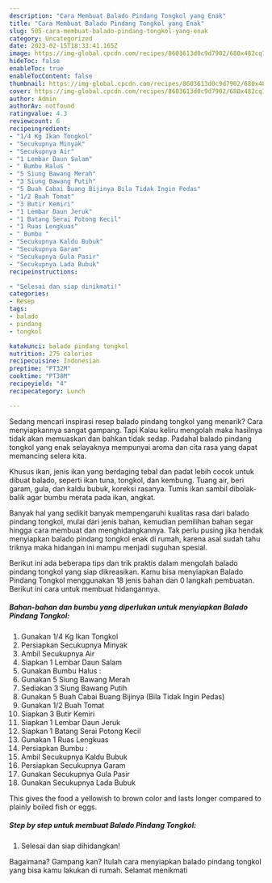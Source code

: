 ```yaml
---
description: "Cara Membuat Balado Pindang Tongkol yang Enak"
title: "Cara Membuat Balado Pindang Tongkol yang Enak"
slug: 505-cara-membuat-balado-pindang-tongkol-yang-enak
category: Uncategorized
date: 2023-02-15T18:33:41.165Z
image: https://img-global.cpcdn.com/recipes/8603613d0c9d7902/680x482cq70/balado-pindang-tongkol-foto-resep-utama.jpg
hideToc: false
enableToc: true
enableTocContent: false
thumbnail: https://img-global.cpcdn.com/recipes/8603613d0c9d7902/680x482cq70/balado-pindang-tongkol-foto-resep-utama.jpg
cover: https://img-global.cpcdn.com/recipes/8603613d0c9d7902/680x482cq70/balado-pindang-tongkol-foto-resep-utama.jpg
author: Admin
authorAv: notfound
ratingvalue: 4.3
reviewcount: 6
recipeingredient:
- "1/4 Kg Ikan Tongkol"
- "Secukupnya Minyak"
- "Secukupnya Air"
- "1 Lembar Daun Salam"
- " Bumbu Halus "
- "5 Siung Bawang Merah"
- "3 Siung Bawang Putih"
- "5 Buah Cabai Buang Bijinya Bila Tidak Ingin Pedas"
- "1/2 Buah Tomat"
- "3 Butir Kemiri"
- "1 Lembar Daun Jeruk"
- "1 Batang Serai Potong Kecil"
- "1 Ruas Lengkuas"
- " Bumbu "
- "Secukupnya Kaldu Bubuk"
- "Secukupnya Garam"
- "Secukupnya Gula Pasir"
- "Secukupnya Lada Bubuk"
recipeinstructions:

- "Selesai dan siap dinikmati!"
categories:
- Resep
tags:
- balado
- pindang
- tongkol

katakunci: balado pindang tongkol 
nutrition: 275 calories
recipecuisine: Indonesian
preptime: "PT32M"
cooktime: "PT38M"
recipeyield: "4"
recipecategory: Lunch

---
```



Sedang mencari inspirasi resep balado pindang tongkol yang menarik? Cara menyiapkannya sangat gampang. Tapi Kalau keliru mengolah maka hasilnya tidak akan memuaskan dan bahkan tidak sedap. Padahal balado pindang tongkol yang enak selayaknya mempunyai aroma dan cita rasa yang dapat memancing selera kita.


Khusus ikan, jenis ikan yang berdaging tebal dan padat lebih cocok untuk dibuat balado, seperti ikan tuna, tongkol, dan kembung. Tuang air, beri garam, gula, dan kaldu bubuk, koreksi rasanya. Tumis ikan sambil dibolak-balik agar bumbu merata pada ikan, angkat.

Banyak hal yang sedikit banyak mempengaruhi kualitas rasa dari balado pindang tongkol, mulai dari jenis bahan, kemudian pemilihan bahan segar hingga cara membuat dan menghidangkannya. Tak perlu pusing jika hendak menyiapkan balado pindang tongkol enak di rumah, karena asal sudah tahu triknya maka hidangan ini mampu menjadi suguhan spesial.


Berikut ini ada beberapa tips dan trik praktis dalam mengolah balado pindang tongkol yang siap dikreasikan. Kamu bisa menyiapkan Balado Pindang Tongkol menggunakan 18 jenis bahan dan 0 langkah pembuatan. Berikut ini cara untuk membuat hidangannya.

<!--inarticleads1-->

##### Bahan-bahan dan bumbu yang diperlukan untuk menyiapkan Balado Pindang Tongkol:

1. Gunakan 1/4 Kg Ikan Tongkol
1. Persiapkan Secukupnya Minyak
1. Ambil Secukupnya Air
1. Siapkan 1 Lembar Daun Salam
1. Gunakan  Bumbu Halus :
1. Gunakan 5 Siung Bawang Merah
1. Sediakan 3 Siung Bawang Putih
1. Gunakan 5 Buah Cabai Buang Bijinya (Bila Tidak Ingin Pedas)
1. Gunakan 1/2 Buah Tomat
1. Siapkan 3 Butir Kemiri
1. Siapkan 1 Lembar Daun Jeruk
1. Siapkan 1 Batang Serai Potong Kecil
1. Gunakan 1 Ruas Lengkuas
1. Persiapkan  Bumbu :
1. Ambil Secukupnya Kaldu Bubuk
1. Persiapkan Secukupnya Garam
1. Gunakan Secukupnya Gula Pasir
1. Gunakan Secukupnya Lada Bubuk


This gives the food a yellowish to brown color and lasts longer compared to plainly boiled fish or eggs. 

<!--inarticleads2-->

##### Step by step untuk membuat Balado Pindang Tongkol:


1. Selesai dan siap dihidangkan!



Bagaimana? Gampang kan? Itulah cara menyiapkan balado pindang tongkol yang bisa kamu lakukan di rumah. Selamat menikmati
